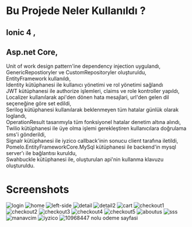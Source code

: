 # Bu Projede Neler Kullanıldı ?
 
## Ionic 4 ,

## Asp.net Core,
   Unit of work design pattern'ine  dependency injection uygulandı,  
   GenericRepostioryler ve CustomRepositoryler oluşturuldu,  
   EntityFramework kullanıldı,   
   Identity kütüphanesi ile kullanıcı yönetimi ve rol yönetimi sağlandı  
   JWT kütüphanesi ile authorize işlemleri, claims ve role kontroller yapıldı,  
   Localizer kullanılarak api'den dönen hata mesajlari, url'den gelen dil seçeneğine göre set edildi,  
   Serilog kütüphanesi kullanılarak beklenmeyen tüm hatalar günlük olarak loglandı,  
   OperationResult tasarımıyla tüm fonksiyonel hatalar denetim altına alındı,  
   Twilio kütüphanesi ile üye olma işlemi gerekleştiren kullanıcılara doğrulama sms'i gönderildi,  
   Signalr kütüphanesi ile iyzico callback'inin sonucu client tarafına iletildi,  
   Pomelo.EntityFrameworkCore.MySql kütüphanesi ile backend'in mysql server'ı ile bağlantısı kuruldu,  
   Swahbuckle kütüphanesi ile, oluşturulan api'nin kullanma klavuzu oluşturuldu.  


# Screenshots
![login](https://user-images.githubusercontent.com/24223180/45319146-a926d500-b547-11e8-92f1-1b2d5351934b.png)
![home](https://user-images.githubusercontent.com/24223180/45319155-b3e16a00-b547-11e8-8142-bfd4fd2393d6.png)
![left-side](https://user-images.githubusercontent.com/24223180/45319336-3b2edd80-b548-11e8-9bde-a2de76b70194.png)
![detail](https://user-images.githubusercontent.com/24223180/45319245-facf5f80-b547-11e8-8e85-99a383323041.png)
![detail2](https://user-images.githubusercontent.com/24223180/45319248-fd31b980-b547-11e8-9029-43704cce503c.png)
![cart](https://user-images.githubusercontent.com/24223180/45319254-015dd700-b548-11e8-86c5-63d650ed2269.png)
![checkout1](https://user-images.githubusercontent.com/24223180/45319260-06bb2180-b548-11e8-87d3-fe5041a8918b.png)
![checkout2](https://user-images.githubusercontent.com/24223180/45319262-0884e500-b548-11e8-9da5-9ce46ceb4803.png)
![checkout3](https://user-images.githubusercontent.com/24223180/45319265-0a4ea880-b548-11e8-9200-9c6c975b9bbf.png)
![checkout4](https://user-images.githubusercontent.com/24223180/45319269-0b7fd580-b548-11e8-95c5-f96d9dbbba19.png)
![checkout5](https://user-images.githubusercontent.com/24223180/45319271-0d499900-b548-11e8-8dcb-a004776fc77f.png)
![aboutus](https://user-images.githubusercontent.com/24223180/45319278-13d81080-b548-11e8-9b0b-ba06277d90a3.png)
![sss](https://user-images.githubusercontent.com/24223180/45319282-18042e00-b548-11e8-945a-a908cb156317.png)
![manavcim](https://user-images.githubusercontent.com/24223180/45319291-1c304b80-b548-11e8-80dd-bac72201e5c0.png)
![iyzico](https://user-images.githubusercontent.com/24223180/45319408-65809b00-b548-11e8-810e-1580239559dc.png)
![10968447 nolu odeme sayfasi](https://user-images.githubusercontent.com/24223180/45319295-1d617880-b548-11e8-87f8-a684421296e6.png)



